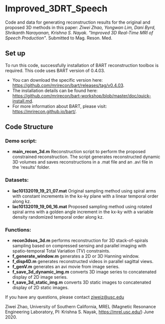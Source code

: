 # Improved_3DRT_Speech
 
 Code and data for generating reconstruction results for the original and proposed 3D methods in this paper: *Ziwei Zhao, Yongwan Lim, Dani Byrd, Shrikanth Narayanan, Krishna S. Nayak. "Improved 3D Real-Time MRI of Speech Production"*. Submitted to Mag. Reson. Med.
 
 ## Set up
 
 To run this code, successfully installation of BART reconstruction toolbox is required. This code uses BART version of 0.4.03. 
 - You can download the specific version here:  https://github.com/mrirecon/bart/releases/tag/v0.4.03.
 - The installation details can be found here:  https://github.com/mrirecon/bart-workshop/blob/master/doc/quick-install.md.
 - For more information about BART, please visit: https://mrirecon.github.io/bart/.
 
 ## Code Structure
 
 ### Demo script: 
- **main_recon_3d.m** Reconstruction script to perform the proposed constrained reconstruction. The script generates reconstructed dynamic 3D volumes and saves reconstructions in a .mat file and an .avi file in the ‘results’ folder. 
 
 ### Datasets: 
- **lac10132019_19_21_07.mat** Original sampling method using spiral arms with constant increments in the kx-ky plane with a linear temporal order along kz.
- **lac10132019_19_06_16.mat** Proposed sampling method using rotated spiral arms with a golden angle increment in the kx-ky with a variable density randomized temporal order along kz.

### Functions: 
- **recon3dsos_3d.m** performs reconstruction for 3D stack-of-spirals sampling based on compressed sensing and parallel imaging with spatio-temporal Total Variation (TV) constraints.
- **f_generate_window.m** generates a 2D or 3D Hanning window.
- **f_disp4D.m** generates reconstructed videos in parallel sagittal views. 
- **f_genV.m** generates an avi movie from image series. 
- **f_save_3d_dynamic_img.m** converts 3D image series to concatenated display of 2D image series. 
- **f_save_3d_static_img.m** converts 3D static images to concatenated display of 2D static images. 


If you have any questions, please contact ziweiz@usc.edu

 Ziwei Zhao, University of Southern California, MREL (Magnetic Resonance Engineering Laboratory, PI: Krishna S. Nayak, https://mrel.usc.edu/) June 2020.
